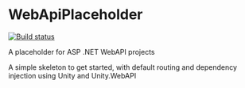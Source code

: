 # WebApiPlaceholder
[![Build status](https://ci.appveyor.com/api/projects/status/vr1twkfro6sdppyi?svg=true)](https://ci.appveyor.com/project/alexjneves/webapiplaceholder)

A placeholder for ASP .NET WebAPI projects

A simple skeleton to get started, with default routing and dependency injection using Unity and Unity.WebAPI
